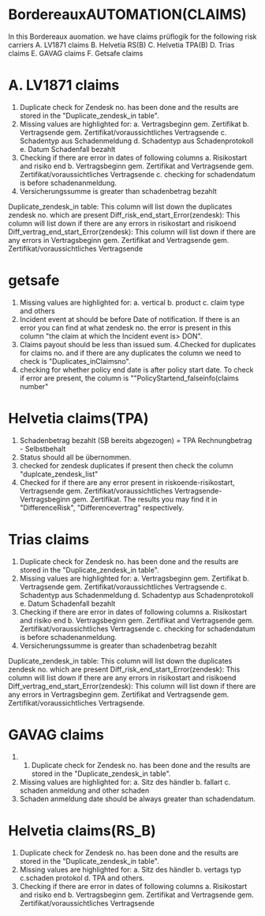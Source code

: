 # BordereauxAUTOMATION(CLAIMS)
In this Bordereaux auomation. we have claims prüflogik for the following risk carriers
A. LV1871 claims
B. Helvetia RS(B)
C. Helvetia TPA(B)
D. Trias claims
E. GAVAG claims
F. Getsafe claims


# A. LV1871 claims
1. Duplicate check for Zendesk no. has been done and the results are stored in the "Duplicate_zendesk_in table". 
2. Missing values are highlighted for:
a. Vertragsbeginn gem. Zertifikat
b. Vertragsende gem. Zertifikat/voraussichtliches Vertragsende
c. Schadentyp aus Schadenmeldung
d. Schadentyp aus Schadenprotokoll
e. Datum Schadenfall bezahlt
3. Checking if there are error in dates of following columns
a. Risikostart and risiko end
b. Vertragsbeginn gem. Zertifikat and Vertragsende gem. Zertifikat/voraussichtliches Vertragsende
c. checking for schadendatum is before schadenanmeldung.
4. 	Versicherungssumme is greater than schadenbetrag bezahlt

Duplicate_zendesk_in table: This column will list down the duplicates zendesk no. which are present 
Diff_risk_end_start_Error(zendesk): This column will list down if there are any errors in risikostart and risikoend
Diff_vertrag_end_start_Error(zendesk): This column will list down if there are any errors in Vertragsbeginn gem. Zertifikat and Vertragsende gem. Zertifikat/voraussichtliches Vertragsende

# getsafe 
1. Missing values are highlighted for:
a. vertical
b. product
c. claim type and others
2. Incident event at should be before Date of notification. If there is an error you can find at what zendesk no. the error is present in this column "the claim at which the Incident event is> DON".
3. Claims payout should be less than issued sum.
4.Checked for duplicates for claims no. and if there are any duplicates the column we need to check is "Duplicates_inClaimsno".
5. checking for whether policy end date is after policy start date. To check if error are present, the column is ""PolicyStartend_falseinfo(claims number"

# Helvetia claims(TPA)
1. Schadenbetrag bezahlt (SB bereits abgezogen) = TPA Rechnungbetrag - Selbstbehalt
2. Status should all be übernommen.
3. checked for zendesk duplicates if present then check the column "duplcate_zendesk_list"
4. Checked for if there are any error present in riskoende-risikostart, Vertragsende gem. Zertifikat/voraussichtliches Vertragsende-Vertragsbeginn gem. Zertifikat. The results you may find it in "DifferenceRisk", "Differencevertrag" respectively.

# Trias claims
1. Duplicate check for Zendesk no. has been done and the results are stored in the "Duplicate_zendesk_in table". 
2. Missing values are highlighted for:
a. Vertragsbeginn gem. Zertifikat
b. Vertragsende gem. Zertifikat/voraussichtliches Vertragsende
c. Schadentyp aus Schadenmeldung
d. Schadentyp aus Schadenprotokoll
e. Datum Schadenfall bezahlt
3. Checking if there are error in dates of following columns
a. Risikostart and risiko end
b. Vertragsbeginn gem. Zertifikat and Vertragsende gem. Zertifikat/voraussichtliches Vertragsende
c. checking for schadendatum is before schadenanmeldung.
4. 	Versicherungssumme is greater than schadenbetrag bezahlt

Duplicate_zendesk_in table: This column will list down the duplicates zendesk no. which are present 
Diff_risk_end_start_Error(zendesk): This column will list down if there are any errors in risikostart and risikoend
Diff_vertrag_end_start_Error(zendesk): This column will list down if there are any errors in Vertragsbeginn gem. Zertifikat and Vertragsende gem. Zertifikat/voraussichtliches Vertragsende.

# GAVAG claims
1. 1. Duplicate check for Zendesk no. has been done and the results are stored in the "Duplicate_zendesk_in table". 
2. Missing values are highlighted for:
a. Sitz des händler
b. fallart
c. schaden anmeldung and other schaden
3. Schaden anmeldung date should be always greater than schadendatum.

# Helvetia claims(RS_B)
1. Duplicate check for Zendesk no. has been done and the results are stored in the "Duplicate_zendesk_in table". 
2. Missing values are highlighted for:
a. Sitz des händler
b. vertags typ
c.schaden protokol
d. TPA and others.
3. Checking if there are error in dates of following columns
a. Risikostart and risiko end
b. Vertragsbeginn gem. Zertifikat and Vertragsende gem. Zertifikat/voraussichtliches Vertragsende

